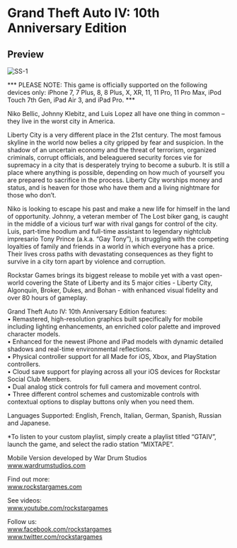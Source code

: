 # Grand Theft Auto IV: 10th Anniversary Edition
## Preview
![SS-1](https://www.rockstargames.com/rockstar_games/games/img/screens/25-4.jpg)

*** PLEASE NOTE: This game is officially supported on the following devices only: iPhone 7, 7 Plus, 8, 8 Plus, X, XR, 11, 11 Pro, 11 Pro Max, iPod Touch 7th Gen, iPad Air 3, and iPad Pro. ***  
  
  
  
Niko Bellic, Johnny Klebitz, and Luis Lopez all have one thing in common – they live in the worst city in America.  
  
Liberty City is a very different place in the 21st century. The most famous skyline in the world now belies a city gripped by fear and suspicion. In the shadow of an uncertain economy and the threat of terrorism, organized criminals, corrupt officials, and beleaguered security forces vie for supremacy in a city that is desperately trying to become a suburb. It is still a place where anything is possible, depending on how much of yourself you are prepared to sacrifice in the process. Liberty City worships money and status, and is heaven for those who have them and a living nightmare for those who don’t. 
  
Niko is looking to escape his past and make a new life for himself in the land of opportunity. Johnny, a veteran member of The Lost biker gang, is caught in the middle of a vicious turf war with rival gangs for control of the city. Luis, part-time hoodlum and full-time assistant to legendary nightclub impresario Tony Prince (a.k.a. “Gay Tony”), is struggling with the competing loyalties of family and friends in a world in which everyone has a price. Their lives cross paths with devastating consequences as they fight to survive in a city torn apart by violence and corruption.  
  
  
Rockstar Games brings its biggest release to mobile yet with a vast open-world covering the State of Liberty and its 5 major cities - Liberty City, Algonquin, Broker, Dukes, and Bohan - with enhanced visual fidelity and over 80 hours of gameplay.  
  
Grand Theft Auto IV: 10th Anniversary Edition features:  
• Remastered, high-resolution graphics built specifically for mobile including lighting enhancements, an enriched color palette and improved character models.  
• Enhanced for the newest iPhone and iPad models with dynamic detailed shadows and real-time environmental reflections.  
• Physical controller support for all Made for iOS, Xbox, and PlayStation controllers.  
• Cloud save support for playing across all your iOS devices for Rockstar Social Club Members.  
• Dual analog stick controls for full camera and movement control.  
• Three different control schemes and customizable controls with contextual options to display buttons only when you need them.  
  
Languages Supported: English, French, Italian, German, Spanish, Russian and Japanese.
  
*To listen to your custom playlist, simply create a playlist titled “GTAIV”, launch the game, and select the radio station “MIXTAPE”.  
  
Mobile Version developed by War Drum Studios  
www.wardrumstudios.com  
  
Find out more:  
www.rockstargames.com  
  
See videos:  
www.youtube.com/rockstargames  
  
Follow us:  
www.facebook.com/rockstargames  
www.twitter.com/rockstargames  
